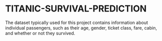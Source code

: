 # TITANIC-SURVIVAL-PREDICTION
The dataset typically used for this project contains information about individual passengers,
such as their age, gender, ticket class, fare, cabin, and whether or not they survived.
